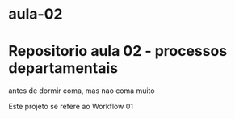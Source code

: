 # aula-02

# Repositorio aula 02 - processos departamentais
antes de dormir coma, mas nao coma muito


Este projeto se refere ao Workflow 01
